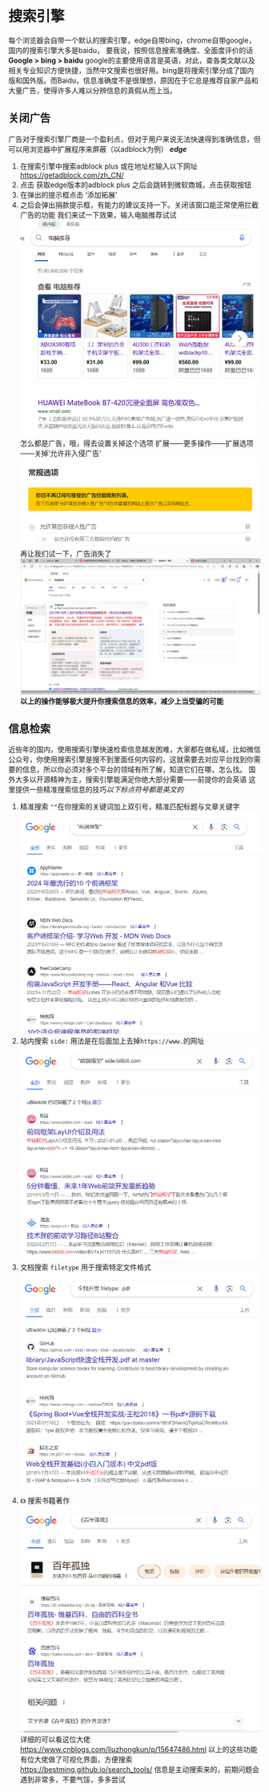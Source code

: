 # 搜索引擎

每个浏览器会自带一个默认的搜索引擎，edge自带bing，chrome自带google，国内的搜索引擎大多是baidu，
要我说，按照信息搜索准确度、全面度评价的话
**Google > bing > baidu**
google的主要使用语言是英语，对此，查各类文献以及相关专业知识方便快捷，当然中文搜索也很好用。bing是将搜索引擎分成了国内版和国外版。而Baidu，信息准确度不是很理想，原因在于它总是推荐自家产品和大量广告，使得许多人难以分辨信息的真假从而上当。

## 关闭广告
广告对于搜索引擎厂商是一个盈利点，但对于用户来说无法快速得到准确信息，但可以用浏览器中扩展程序来屏蔽（以adblock为例）
***edge***
1. 在搜索引擎中搜索adblock plus 或在地址栏输入以下网址 <https://getadblock.com/zh_CN/>
2. 点击 获取edge版本的adblock plus 之后会跳转到微软商城，点击获取按钮
3. 在弹出的提示框点击 ‘添加拓展’
4. 之后会弹出捐款提示框，有能力的建议支持一下。关闭该窗口能正常使用拦截广告的功能
我们来试一下效果，输入电脑推荐试试
![alt text](image-3.png)
怎么都是广告，哦，得去设置关掉这个选项
扩展——更多操作——扩展选项——关掉‘允许非入侵广告’
![alt text](image-4.png)
再让我们试一下，广告消失了
![alt text](image-5.png)
**以上的操作能够极大提升你搜索信息的效率，减少上当受骗的可能**

## 信息检索
近些年的国内，使用搜索引擎快速检索信息越发困难，大家都在做私域，比如微信公众号，你使用搜索引擎是搜不到里面任何内容的，这就需要去对应平台找到你需要的信息，所以你必须对多个平台的领域有所了解，知道它们在哪，怎么找。
国外大多以开源精神为主，搜索引擎能满足你绝大部分需要——前提你的会英语
这里提供一些精准搜索信息的技巧*以下标点符号都是英文的*
1. 精准搜索 `""`在你搜索的关键词加上双引号，精准匹配标题与文章关键字
![alt text](image-6.png)
2. 站内搜索 `side:` 用法是在后面加上去掉`https://www.`的网址
![alt text](image-7.png)
3. 文档搜索 `filetype` 用于搜索特定文件格式
![alt text](image-8.png)
4. `《》` 搜索书籍著作
![alt text](image-9.png)
详细的可以看这位大佬<https://www.cnblogs.com/liuzhongkun/p/15647486.html>
以上的这些功能有位大佬做了可视化界面，方便搜索
<https://bestming.github.io/search_tools/>
信息是主动搜索来的，前期问题会遇到非常多，不要气馁，多多尝试

